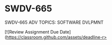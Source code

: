 # SWDV-665

SWDV-665 ADV TOPICS: SOFTWARE DVLPMNT

[![Review Assignment Due Date](https://classroom.github.com/assets/deadline-r>


